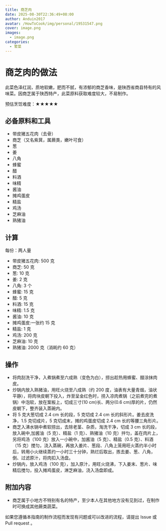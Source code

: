 ```yaml
---
title: 商芝肉
date: 2025-08-30T22:36:49+08:00
author: Anduin2017
avatar: /HowToCook/img/personal/19531547.png
cover: image.png
images:
  - image.png
categories:
  - 荤菜
---
```


# 商芝肉的做法

此菜色泽红润，质地软嫩，肥而不腻，有浓郁的商芝香味，是陕西省商县特有的风味菜。因商芝属于陕西特产，此菜原料获取难度较大，不易制作。

预估烹饪难度：★★★★★

## 必备原料和工具

- 带皮猪五花肉（去骨）
- 商芝（又名紫萁，属蕨类，嫩叶可食）
- 葱
- 姜
- 八角
- 蜂蜜
- 醋
- 料酒
- 味精
- 酱油
- 摊鸡蛋皮
- 精盐
- 鸡汤
- 芝麻油
- 熟猪油

## 计算

每份：两人量

- 带皮猪五花肉: 500 克
- 商芝: 50 克
- 葱: 10 克
- 姜: 2 克
- 八角: 3 个
- 蜂蜜: 15 克
- 醋: 5 克
- 料酒: 15 克
- 味精: 1.5 克
- 酱油: 10 克
- 摊鸡蛋皮:一张约 15 克
- 精盐: 1 克
- 鸡汤: 200 克
- 芝麻油: 10 克
- 熟猪油: 2000 克（消耗约 60 克）

## 操作

- 将肉刮洗干净，入煮锅煮至六成熟（变色为白），捞出趁热用蜂蜜、醋涂抹肉皮。
- 炒锅内放入熟猪油，用旺火烧至八成熟（约 200 度，油表有大量青烟，油状平静），将肉块皮朝下投入，炸至呈金红色时，捞入凉肉煮锅（之前煮完的煮锅）中泡软，放在案板上，切成三寸(10 cm)长、两分(0.6 cm)厚的片，仍然皮朝下，整齐装入蒸碗内。
- 将 5 克大葱切成 2.4 cm 长的段，5 克切成 2.4 cm 长的斜形片。姜去皮洗净，1.5 克切成片，5 克切成末，摊的鸡蛋皮切成 2.4 cm 长的等腰三角形片。
- 商芝入沸水锅中煮软捞出，去除老茎、杂质，淘洗干净，切成 3 cm 长的段，放入碗中,加酱油（5 克）、精盐（1 克）、熟猪油（10 克）拌匀，盖在肉片上，另将鸡汤（100 克）放入一小碗中，加酱油（5 克）、精盐（0.5 克）、料酒（15 克）搅匀，浇入蒸碗，再放入姜片、葱段、八角上笼用旺火蒸约半小时后，转用小火继续蒸约一小时三十分钟，熟烂后取出，拣去姜、葱、八角，倒、过滤原汁，将肉扣入汤盘。
- 炒锅内，放入鸡汤（100 克），加入原汁，用旺火烧沸，下入姜末、葱片、味精后搅匀，投入摊鸡蛋皮，淋芝麻油，浇入汤盘即成。

## 附加内容

- 商芝属于小地方不特别有名的特产，至少本人在其他地方没有见到过，在制作时可换成其他蕨类蔬菜。

如果您遵循本指南的制作流程而发现有问题或可以改进的流程，请提出 Issue 或 Pull request 。
